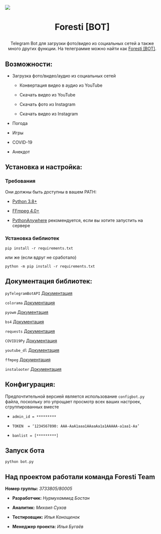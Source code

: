 ![](https://i.imgur.com/n4xRIw9.png)

# <p align="center">Foresti [BOT]
<p align="center">Telegram Bot для загрузки фото/видео из социальных сетей а также много других функции.
На телеграмме можно найти как <a href="https://teleg.one/foresti_bot">Foresti [BOT]</a>.

## Возможности:

 - Загрузка фото/видео/аудио из социальных сетей
 
    * Конвертация видео в аудио из YouTube
    
    * Скачать видео из YouTube
    
    * Скачать фото из Instagram
    
    * Скачать видео из Instagram

 - Погода

 - Игры
 
 - СOVID-19
 
 - Анекдот

## Установка и настройка:

### Требования

Они должны быть доступны в вашем PATH:

 - [Python 3.8+](https://www.python.org/)
 
 - [FFmpeg 4.0+](https://ffmpeg.org/download.html)
 
 - [PythonAnywhere](https://www.pythonanywhere.com/) рекомендуется, если вы хотите запустить на сервере
 
 ### Установка библиотек
 
  `pip install -r requirements.txt`
  
  или же (если вдруг не сработало)
  
  `python -m pip install -r requirements.txt`

## Документация библиотек:
 
 `pyTelegramBotAPI` [Документация](https://github.com/eternnoir/pyTelegramBotAPI/)
 
 `colorama` [Документация](https://github.com/tartley/colorama)
 
 `pyowm` [Документация](https://github.com/csparpa/pyowm)
 
 `bs4` [Документация](https://github.com/waylan/beautifulsoup)
 
 `requests` [Документация](https://github.com/psf/requests)
 
 `COVID19Py` [Документация](https://github.com/Kamaropoulos/COVID19Py)
 
 `youtube_dl` [Документация](https://github.com/ytdl-org/youtube-dl)
 
 `ffmpeg` [Документация](https://github.com/kkroening/ffmpeg-python)

 `instalooter` [Документация](https://github.com/althonos/InstaLooter)
 
## Конфигурация:

Предпочтительной версией является использование `configbot.py` файла, поскольку это упрощает просмотр всех ваших настроек, сгруппированных вместе

 - `admin_id = ********* `

 - `TOKEN  = ‘1234567890: AAA-AaA1aaa1AAaaAa1a1AAAAA-a1aa1-Aa’`
	
 - `banlist = [*********]`
 
 ## Запуск бота
 
`python bot.py`

## Над проектом работали команда Foresti Team

__Номер группы:__ *3733805/80005*

- __Разработчик:__ *Нурмухаммед Бостан*

- __Аналитик:__ *Михаил Сухов*

- __Тестировщик:__ *Илья Конощенок*

- __Менеджер проекта:__ *Илья Бугаёв*
